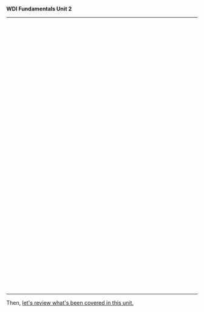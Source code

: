 **WDI Fundamentals Unit 2**

---

<!-- Change the width and height values to suit you best -->
<div class="typeform-widget" data-url="https://ga-immersives.typeform.com/to/caQfLI" data-text="Unit 2 " style="width:100%;height:700px;"></div>
<script>(function(){var qs,js,q,s,d=document,gi=d.getElementById,ce=d.createElement,gt=d.getElementsByTagName,id='typef_orm',b='https://s3-eu-west-1.amazonaws.com/share.typeform.com/';if(!gi.call(d,id)){js=ce.call(d,'script');js.id=id;js.src=b+'widget.js';q=gt.call(d,'script')[0];q.parentNode.insertBefore(js,q)}})()</script>



---

Then, [let's review what's been covered in this unit.](10_cheatsheet.md)

